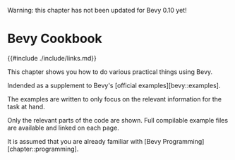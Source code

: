 Warning: this chapter has not been updated for Bevy 0.10 yet!

# Bevy Cookbook

{{#include ./include/links.md}}

This chapter shows you how to do various practical things using Bevy.

Indended as a supplement to Bevy's [official examples][bevy::examples].

The examples are written to only focus on the relevant information for the
task at hand.

Only the relevant parts of the code are shown. Full compilable example files
are available and linked on each page.

It is assumed that you are already familiar with
[Bevy Programming][chapter::programming].
